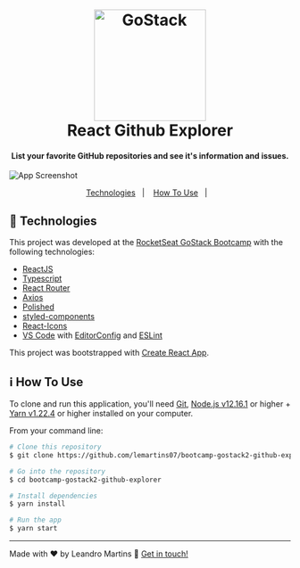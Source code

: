 <h1 align="center">
    <img alt="GoStack" src="https://rocketseat-cdn.s3-sa-east-1.amazonaws.com/bootcamp-header.png" width="200px" />
    <br>
    React Github Explorer
</h1>

<h4 align="center">
 List your favorite GitHub repositories and see it's information and issues.
</h4>

![App Screenshot](https://res.cloudinary.com/domppya5s/image/upload/v1590545596/github-explorer_m6sz8c.png)

<p align="center">
  <a href="#rocket-technologies">Technologies</a>&nbsp;&nbsp;&nbsp;|&nbsp;&nbsp;&nbsp;
  <a href="#information_source-how-to-use">How To Use</a>&nbsp;&nbsp;&nbsp;|&nbsp;&nbsp;&nbsp;
</p>

## :rocket: Technologies

This project was developed at the [RocketSeat GoStack Bootcamp](https://rocketseat.com.br/bootcamp) with the following technologies:

-  [ReactJS](https://reactjs.org/)
-  [Typescript](https://www.typescriptlang.org/)
-  [React Router](https://github.com/ReactTraining/react-router)
-  [Axios](https://github.com/axios/axios)
-  [Polished](https://polished.js.org/)
-  [styled-components](https://www.styled-components.com/)
-  [React-Icons](https://react-icons.netlify.com/)
-  [VS Code][vc] with [EditorConfig][vceditconfig] and [ESLint][vceslint]

This project was bootstrapped with [Create React App](https://github.com/facebook/create-react-app).

## :information_source: How To Use

To clone and run this application, you'll need [Git](https://git-scm.com), [Node.js v12.16.1](https://nodejs.org/en/) or higher + [Yarn v1.22.4](https://yarnpkg.com/) or higher installed on your computer. 

From your command line:

```bash
# Clone this repository
$ git clone https://github.com/lemartins07/bootcamp-gostack2-github-explorer/

# Go into the repository
$ cd bootcamp-gostack2-github-explorer

# Install dependencies
$ yarn install

# Run the app
$ yarn start
```
---


Made with ♥ by Leandro Martins :wave: [Get in touch!](https://www.linkedin.com/in/lemartins07/)

[nodejs]: https://nodejs.org/
[yarn]: https://yarnpkg.com/
[vc]: https://code.visualstudio.com/
[vceditconfig]: https://marketplace.visualstudio.com/items?itemName=EditorConfig.EditorConfig
[vceslint]: https://marketplace.visualstudio.com/items?itemName=dbaeumer.vscode-eslint
